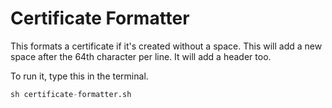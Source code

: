 # Certificate Formatter
This formats a certificate if it's created without a space. This will add a new space after the 64th character per line. It will add a header too.

To run it, type this in the terminal.
```python
sh certificate-formatter.sh

```
